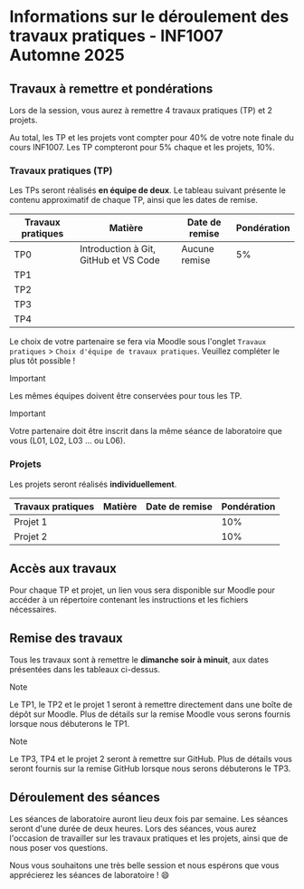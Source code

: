 # Informations sur le déroulement des travaux pratiques - INF1007 Automne 2025

## Travaux à remettre et pondérations 
Lors de la session, vous aurez à remettre 4 travaux pratiques (TP) et 2 projets. 

Au total, les TP et les projets vont compter pour 40% de votre note finale du cours INF1007. Les TP compteront pour 5% chaque et les projets, 10%. 

### Travaux pratiques (TP)

Les TPs seront réalisés **en équipe de deux**. Le tableau suivant présente le contenu approximatif de chaque TP, ainsi que les dates de remise.

| Travaux pratiques  | Matière                                  |   Date de remise       |   Pondération    |
| ------------------ | ---------------------------------------- |----------------------- | -----------------|
| TP0                | Introduction à Git, GitHub et VS Code    |   Aucune remise        |       5%
| TP1                |                                          |                              
| TP2                |                                          |   
| TP3                |                                          |   
| TP4                |                                          |   

Le choix de votre partenaire se fera via Moodle sous l'onglet `Travaux pratiques` > `Choix d'équipe de travaux pratiques`. Veuillez compléter le plus tôt possible ! 

> [!Important]
> Les mêmes équipes doivent être conservées pour tous les TP. 

> [!Important]
> Votre partenaire doit être inscrit dans la même séance de laboratoire que vous (L01, L02, L03 ... ou L06).

### Projets

Les projets seront réalisés **individuellement**. 

| Travaux pratiques  | Matière                                  |   Date de remise       |   Pondération    |
| ------------------ | ---------------------------------------- |----------------------- | -----------------|
| Projet 1           |                                          |                        |       10%        |
| Projet 2           |                                          |                        |       10%        |


## Accès aux travaux 

Pour chaque TP et projet, un lien vous sera disponible sur Moodle pour accéder à un répertoire contenant les instructions et les fichiers nécessaires. 

## Remise des travaux

Tous les travaux sont à remettre le **dimanche soir à minuit**, aux dates présentées dans les tableaux ci-dessus. 

> [!Note]
> Le TP1, le TP2 et le projet 1 seront à remettre directement dans une boîte de dépôt sur Moodle. Plus de détails sur la remise Moodle vous serons fournis lorsque nous débuterons le TP1.

> [!Note]
> Le TP3, TP4 et le projet 2 seront à remettre sur GitHub. Plus de détails vous seront fournis sur la remise GitHub lorsque nous serons débuterons le TP3. 

## Déroulement des séances

Les séances de laboratoire auront lieu deux fois par semaine. Les séances seront d'une durée de deux heures. Lors des séances, vous aurez l'occasion de travailler sur les travaux pratiques et les projets, ainsi que de nous poser vos questions. 

Nous vous souhaitons une très belle session et nous espérons que vous apprécierez les séances de laboratoire ! :smile: 
